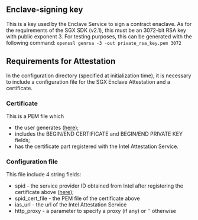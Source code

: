 <!--- -*- mode: markdown; fill-column: 80 -*- --->
<!---
Licensed under Creative Commons Attribution 4.0 International License
https://creativecommons.org/licenses/by/4.0/
--->

## Enclave-signing key ##
This is a key used by the Enclave Service to sign a contract enaclave.
As for the requirements of the SGX SDK (v2.1), this must be an
3072-bit RSA key with public exponent 3. For testing purposes,
this can be generated with the following command:
``openssl genrsa -3 -out private_rsa_key.pem 3072``

## Requirements for Attestation ##
In the configuration directory (specified at initialization time),
it is necessary to include a configuration file for the SGX Enclave Attestation
and a certificate.

### Certificate ###
This is a PEM file which
* the user generates ([here](https://software.intel.com/en-us/articles/certificate-requirements-for-intel-attestation-services));
* includes the BEGIN/END CERTIFICATE and BEGIN/END PRIVATE KEY fields;
* has the certificate part registered with the Intel Attestation Service.

### Configuration file ###
This file include 4 string fields:
* spid - the service provider ID obtained from Intel after registering the certificate above
 ([here](https://software.intel.com/en-us/form/sgx-onboarding));
* spid_cert_file - the PEM file of the certificate above
* ias_url - the url of the Intel Attestation Service
* http_proxy - a parameter to specify a proxy (if any) or '' otherwise
